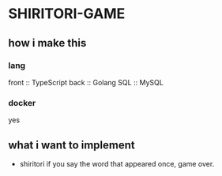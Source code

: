 # SHIRITORI-GAME

## how i make this
### lang 
front :: TypeScript
back  :: Golang
SQL   :: MySQL
### docker
yes

## what i want to implement
- shiritori
    if you say the word that appeared once, game over. 
    
